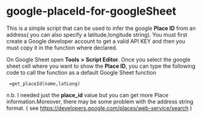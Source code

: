 # google-placeId-for-googleSheet

This is a simple script that can be used to infer the google **Place ID** from an address( you can also specify a latitude,longitude string). 
You must first create a Google developer account to get a valid API KEY and then you must copy it in the function where declared.

On Google Sheet open **Tools** **>** **Script Editor**.
Once you select the google sheet cell where you want to show the **Place ID**, you can type the following code to call the function as a default Google Sheet function

```
 =get_placeId(name,latLong)
```

n.b. I needed just  the **place_id** value but you can get more Place information.Moreover, there may be some problem with the address string format.  ( see https://developers.google.com/places/web-service/search ) 


